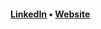 <h4> <a href="https://www.linkedin.com/in/jorge-nadjar/">LinkedIn</a> • <a href="https://jorgenadjar.github.io/">Website</a> </h4>
